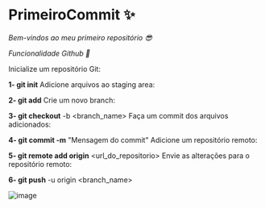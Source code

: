# PrimeiroCommit ✨

*Bem-vindos ao meu primeiro repositório 😎*

*Funcionalidade Github 🤖*


Inicialize um repositório Git:


**1- git init**
Adicione arquivos ao staging area:


**2- git add**
<file1> <file2> <file3>
Crie um novo branch:


**3- git checkout**
-b <branch_name>
Faça um commit dos arquivos adicionados:


**4- git commit -m**
"Mensagem do commit"
Adicione um repositório remoto:


**5- git remote add origin** <url_do_repositorio>
Envie as alterações para o repositório remoto:


**6- git push** -u origin <branch_name>



![image](https://github.com/hiagomanoel/PrimeiroCommit/assets/162700610/1d030fc2-114a-4add-8e7e-67bd61cdbad9)
